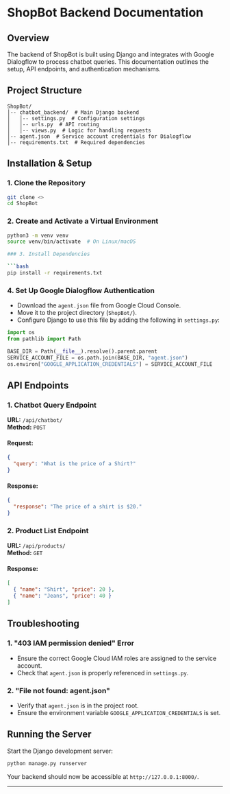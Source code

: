 # ShopBot Backend Documentation

## Overview

The backend of ShopBot is built using Django and integrates with Google Dialogflow to process chatbot queries. This documentation outlines the setup, API endpoints, and authentication mechanisms.

## Project Structure

```
ShopBot/
│-- chatbot_backend/  # Main Django backend
│   │-- settings.py  # Configuration settings
│   │-- urls.py  # API routing
│   │-- views.py  # Logic for handling requests
│-- agent.json  # Service account credentials for Dialogflow
│-- requirements.txt  # Required dependencies
```

## Installation & Setup

### 1. Clone the Repository

```bash
git clone <>
cd ShopBot
```

### 2. Create and Activate a Virtual Environment

````bash
python3 -m venv venv
source venv/bin/activate  # On Linux/macOS

### 3. Install Dependencies

```bash
pip install -r requirements.txt
````

### 4. Set Up Google Dialogflow Authentication

- Download the `agent.json` file from Google Cloud Console.
- Move it to the project directory (`ShopBot/`).
- Configure Django to use this file by adding the following in `settings.py`:

```python
import os
from pathlib import Path

BASE_DIR = Path(__file__).resolve().parent.parent
SERVICE_ACCOUNT_FILE = os.path.join(BASE_DIR, "agent.json")
os.environ["GOOGLE_APPLICATION_CREDENTIALS"] = SERVICE_ACCOUNT_FILE
```

## API Endpoints

### 1. Chatbot Query Endpoint

**URL:** `/api/chatbot/`  
**Method:** `POST`

#### Request:

```json
{
  "query": "What is the price of a Shirt?"
}
```

#### Response:

```json
{
  "response": "The price of a shirt is $20."
}
```

### 2. Product List Endpoint

**URL:** `/api/products/`  
**Method:** `GET`

#### Response:

```json
[
  { "name": "Shirt", "price": 20 },
  { "name": "Jeans", "price": 40 }
]
```

## Troubleshooting

### 1. "403 IAM permission denied" Error

- Ensure the correct Google Cloud IAM roles are assigned to the service account.
- Check that `agent.json` is properly referenced in `settings.py`.

### 2. "File not found: agent.json"

- Verify that `agent.json` is in the project root.
- Ensure the environment variable `GOOGLE_APPLICATION_CREDENTIALS` is set.

## Running the Server

Start the Django development server:

```bash
python manage.py runserver
```

Your backend should now be accessible at `http://127.0.0.1:8000/`.

---
